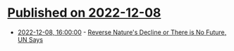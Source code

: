 # [Published on 2022-12-08](index.md)

* [2022-12-08, 16:00:00](https://news.slashdot.org/story/22/12/08/1532219/reverse-natures-decline-or-there-is-no-future-un-says?utm_source=rss1.0mainlinkanon&utm_medium=feed) - [Reverse Nature's Decline or There is No Future, UN Says](https://news.slashdot.org/story/22/12/08/1532219/reverse-natures-decline-or-there-is-no-future-un-says?utm_source=rss1.0mainlinkanon&utm_medium=feed)
